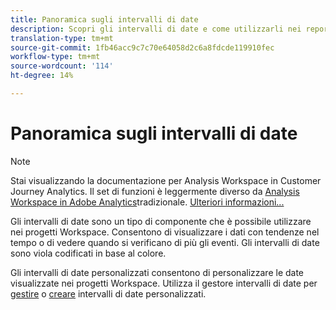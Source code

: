 ```yaml
---
title: Panoramica sugli intervalli di date
description: Scopri gli intervalli di date e come utilizzarli nei report.
translation-type: tm+mt
source-git-commit: 1fb46acc9c7c70e64058d2c6a8fdcde119910fec
workflow-type: tm+mt
source-wordcount: '114'
ht-degree: 14%

---
```



# Panoramica sugli intervalli di date

>[!NOTE]
>
>Stai visualizzando la documentazione per  Analysis Workspace in Customer Journey Analytics. Il set di funzioni è leggermente diverso da [Analysis Workspace in Adobe  Analytics](https://docs.adobe.com/content/help/it-IT/analytics/analyze/analysis-workspace/home.html)tradizionale. [Ulteriori informazioni...](/help/getting-started/cja-aa.md)

Gli intervalli di date sono un tipo di componente che è possibile utilizzare nei progetti Workspace. Consentono di visualizzare i dati con tendenze nel tempo o di vedere quando si verificano di più gli eventi. Gli intervalli di date sono viola codificati in base al colore.

Gli intervalli di date personalizzati consentono di personalizzare le date visualizzate nei progetti Workspace. Utilizza il gestore intervalli di date per [gestire](manage.md) o [creare](create.md) intervalli di date personalizzati.
